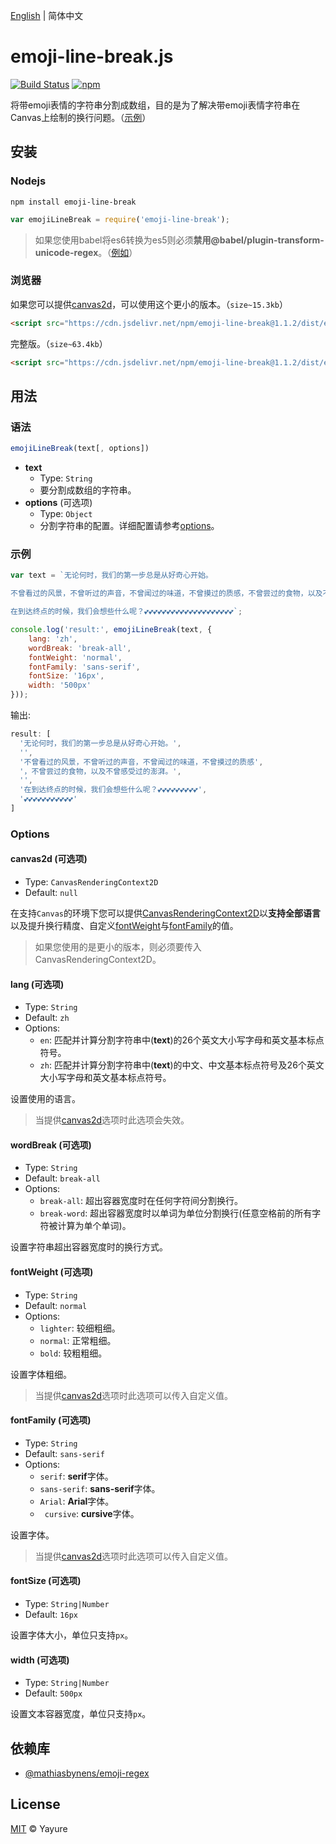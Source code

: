 [English](./README.md) | 简体中文

# emoji-line-break.js
[![Build Status](https://travis-ci.com/Yayure/emoji-line-break.js.svg?branch=master)](https://travis-ci.com/Yayure/emoji-line-break.js) [![npm](https://img.shields.io/npm/v/emoji-line-break)](https://www.npmjs.com/package/emoji-line-break)

将带emoji表情的字符串分割成数组，目的是为了解决带emoji表情字符串在Canvas上绘制的换行问题。（[示例](https://yayure.github.io/emoji-line-break.js)）

## 安装
### Nodejs
```shell
npm install emoji-line-break
```
```javascript
var emojiLineBreak = require('emoji-line-break');
```
>如果您使用babel将es6转换为es5则必须**禁用@babel/plugin-transform-unicode-regex**。（[例如](./webpack.config.js#L42)）

### 浏览器
如果您可以提供[canvas2d](#canvas2d-可选项)，可以使用这个更小的版本。（`size~15.3kb`）
```html
<script src="https://cdn.jsdelivr.net/npm/emoji-line-break@1.1.2/dist/emoji-line-break.canvas2d.min.js"></script>
```

完整版。（`size~63.4kb`）
```html
<script src="https://cdn.jsdelivr.net/npm/emoji-line-break@1.1.2/dist/emoji-line-break.min.js"></script>
```

## 用法
### 语法
```javascript
emojiLineBreak(text[, options])
```

- **text**
  - Type: `String`
  - 要分割成数组的字符串。
- **options** (可选项)
  - Type: `Object`
  - 分割字符串的配置。详细配置请参考[options](#options)。

### 示例
```javascript
var text = `无论何时，我们的第一步总是从好奇心开始。

不曾看过的风景，不曾听过的声音，不曾闻过的味道，不曾摸过的质感，不曾尝过的食物，以及不曾感受过的澎湃。

在到达终点的时候，我们会想些什么呢？💕💕💕💕💕💕💕💕💕💕💕💕💕💕💕💕💕💕💕💕`;

console.log('result:', emojiLineBreak(text, {
    lang: 'zh',
    wordBreak: 'break-all',
    fontWeight: 'normal',
    fontFamily: 'sans-serif',
    fontSize: '16px',
    width: '500px'
}));
```
输出:
```javascript
result: [
  '无论何时，我们的第一步总是从好奇心开始。',
  '',
  '不曾看过的风景，不曾听过的声音，不曾闻过的味道，不曾摸过的质感',
  '，不曾尝过的食物，以及不曾感受过的澎湃。',
  '',
  '在到达终点的时候，我们会想些什么呢？💕💕💕💕💕💕💕💕💕',
  '💕💕💕💕💕💕💕💕💕💕💕'
]
```

### Options

#### canvas2d (可选项)
- Type: `CanvasRenderingContext2D`
- Default: `null`

在支持`Canvas`的环境下您可以提供[CanvasRenderingContext2D](https://developer.mozilla.org/zh-CN/docs/Web/API/CanvasRenderingContext2D)以**支持全部语言**以及提升换行精度、自定义[fontWeight](#fontweight-可选项)与[fontFamily](#fontfamily-可选项)的值。
>如果您使用的是更小的版本，则必须要传入CanvasRenderingContext2D。

#### lang (可选项)
- Type: `String`
- Default: `zh`
- Options:
  - `en`: 匹配并计算分割字符串中(**text**)的26个英文大小写字母和英文基本标点符号。
  - `zh`: 匹配并计算分割字符串中(**text**)的中文、中文基本标点符号及26个英文大小写字母和英文基本标点符号。

设置使用的语言。
>当提供[canvas2d](#canvas2d-可选项)选项时此选项会失效。

#### wordBreak (可选项)
- Type: `String`
- Default: `break-all`
- Options:
  - `break-all`: 超出容器宽度时在任何字符间分割换行。
  - `break-word`: 超出容器宽度时以单词为单位分割换行(任意空格前的所有字符被计算为单个单词)。

设置字符串超出容器宽度时的换行方式。

#### fontWeight (可选项)
- Type: `String`
- Default: `normal`
- Options:
  - `lighter`: 较细粗细。
  - `normal`: 正常粗细。
  - `bold`: 较粗粗细。

设置字体粗细。
>当提供[canvas2d](#canvas2d-可选项)选项时此选项可以传入自定义值。

#### fontFamily (可选项)
- Type: `String`
- Default: `sans-serif`
- Options:
  - `serif`: **serif**字体。
  - `sans-serif`: **sans-serif**字体。
  - `Arial`: **Arial**字体。
  - ` cursive`: **cursive**字体。

设置字体。
>当提供[canvas2d](#canvas2d-可选项)选项时此选项可以传入自定义值。

#### fontSize (可选项)
- Type: `String|Number`
- Default: `16px`

设置字体大小，单位只支持`px`。

#### width (可选项)
- Type: `String|Number`
- Default: `500px`

设置文本容器宽度，单位只支持`px`。

## 依赖库
- [@mathiasbynens/emoji-regex](https://github.com/mathiasbynens/emoji-regex)

## License

[MIT](https://github.com/Yayure/emoji-line-break.js/blob/master/LICENSE) © Yayure
